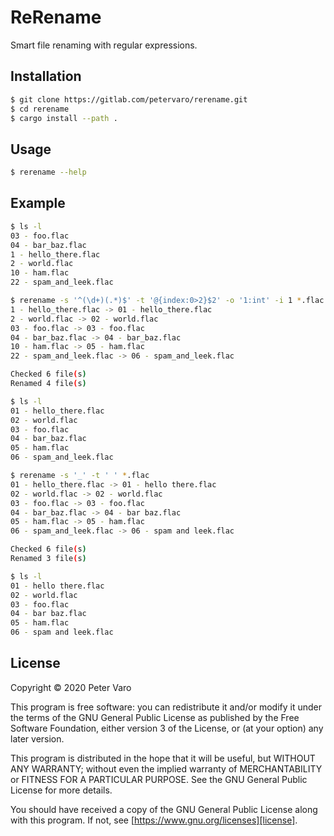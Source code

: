 # ReRename

Smart file renaming with regular expressions.

## Installation

```bash
$ git clone https://gitlab.com/petervaro/rerename.git
$ cd rerename
$ cargo install --path .
```

## Usage

```bash
$ rerename --help
```

## Example

```bash
$ ls -l
03 - foo.flac
04 - bar_baz.flac
1 - hello_there.flac
2 - world.flac
10 - ham.flac
22 - spam_and_leek.flac

$ rerename -s '^(\d+)(.*)$' -t '@{index:0>2}$2' -o '1:int' -i 1 *.flac
1 - hello_there.flac -> 01 - hello_there.flac
2 - world.flac -> 02 - world.flac
03 - foo.flac -> 03 - foo.flac
04 - bar_baz.flac -> 04 - bar_baz.flac
10 - ham.flac -> 05 - ham.flac
22 - spam_and_leek.flac -> 06 - spam_and_leek.flac

Checked 6 file(s)
Renamed 4 file(s)

$ ls -l
01 - hello_there.flac
02 - world.flac
03 - foo.flac
04 - bar_baz.flac
05 - ham.flac
06 - spam_and_leek.flac

$ rerename -s '_' -t ' ' *.flac
01 - hello_there.flac -> 01 - hello there.flac
02 - world.flac -> 02 - world.flac
03 - foo.flac -> 03 - foo.flac
04 - bar_baz.flac -> 04 - bar baz.flac
05 - ham.flac -> 05 - ham.flac
06 - spam_and_leek.flac -> 06 - spam and leek.flac

Checked 6 file(s)
Renamed 3 file(s)

$ ls -l
01 - hello there.flac
02 - world.flac
03 - foo.flac
04 - bar baz.flac
05 - ham.flac
06 - spam and leek.flac
```

## License

Copyright &copy; 2020 Peter Varo

This program is free software: you can redistribute it and/or modify it under
the terms of the GNU General Public License as published by the Free Software
Foundation, either version 3 of the License, or (at your option) any later
version.

This program is distributed in the hope that it will be useful, but WITHOUT ANY
WARRANTY; without even the implied warranty of MERCHANTABILITY or FITNESS FOR A
PARTICULAR PURPOSE.  See the GNU General Public License for more details.

You should have received a copy of the GNU General Public License along with
this program.  If not, see [https://www.gnu.org/licenses][license].


<!-- LINKS -->
[license]: https://www.gnu.org/licenses

